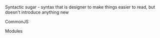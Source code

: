 
Syntactic sugar - syntax that is designer to make things easier to read, but doesn't introduce anything new

CommonJS

Modules

